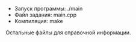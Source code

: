 - Запуск программы: ./main
- Файл задания: main.cpp
- Компиляция: make

Остальные файлы для справочной информации.
